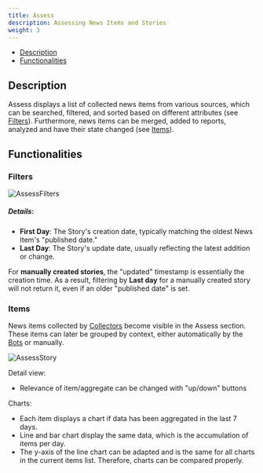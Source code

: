 ```yaml
---
title: Assess
description: Assessing News Items and Stories
weight: 3
---
```


* [Description](#description)
* [Functionalities](#functionalities)


## Description
Assess displays a list of collected news items from various sources, which can be searched, filtered, and sorted based on different attributes (see [Filters](#filters)). Furthermore, news items can be merged, added to reports, analyzed and have their state changed  (see [Items](#items)).

## Functionalities
### Filters

![AssessFilters](/docs/assess-nav-annotated.png)

##### Details:

- **First Day**: The Story's creation date, typically matching the oldest News Item's "published date."
- **Last Day**: The Story's update date, usually reflecting the latest addition or change.

For **manually created stories**, the "updated" timestamp is essentially the creation time. As a result, filtering by **Last day** for a manually created story will not return it, even if an older "published date" is set.


### Items
News items collected by [Collectors](../admin/collectors.md) become visible in the Assess section. These items can later be grouped by context, either automatically by the [Bots](../admin/bots.md) or manually.

![AssessStory](/docs/assess-story.png)

Detail view: 
* Relevance of item/aggregate can be changed with "up/down" buttons 

Charts: 
* Each item displays a chart if data has been aggregated in the last 7 days. 
* Line and bar chart display the same data, which is the accumulation of items per day.
* The y-axis of the line chart can be adapted and is the same for all charts in the current items list. Therefore, charts can be compared properly.
